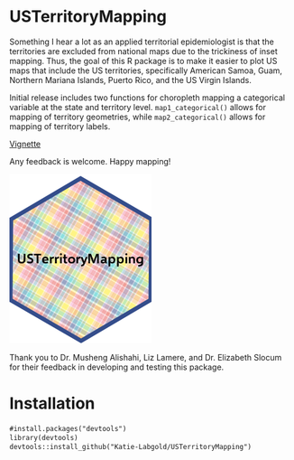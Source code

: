 # USTerritoryMapping

Something I hear a lot as an applied territorial epidemiologist is that the territories are excluded from national maps due to the trickiness of inset mapping. Thus, the goal of this R package is to make it easier to plot US maps that include the US territories, specifically American Samoa, Guam, Northern Mariana Islands, Puerto Rico, and the US Virgin Islands.

Initial release includes two functions for choropleth mapping a categorical variable at the state and territory level. `map1_categorical()` allows for mapping of territory geometries, while `map2_categorical()` allows for mapping of territory labels.

[Vignette](http://htmlpreview.github.io/?https://github.com/Katie-Labgold/USTerritoryMapping/blob/main/doc/introduction.html)

Any feedback is welcome. Happy mapping!

![](man/figures/logov2.png)

Thank you to Dr. Musheng Alishahi, Liz Lamere, and Dr. Elizabeth Slocum for their feedback in developing and testing this package.

# Installation
```
#install.packages("devtools")
library(devtools)
devtools::install_github("Katie-Labgold/USTerritoryMapping")
```
